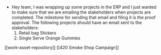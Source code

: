- Hey team, I was wrapping up some projects in the ERP and I just wanted to make sure that we are emailing the stakeholders when projects are completed. The milestone for sending that email and filing it is the proof approval. The following projects should have an email sent to the stakeholders:  
	1. Retail bag Stickers
	2. Single Serve Orange Gummies

[[work-asset-repository]]
[[420 Smoke Shop Campaign]]